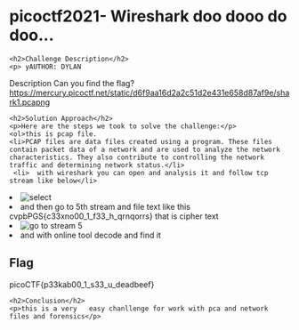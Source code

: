 
<!DOCTYPE html>
<html>
<head>
    <title>
     picoctf2021- Wireshark doo dooo do doo...
    </title>
</head>
<body>
    <h1>picoctf2021- Wireshark doo dooo do doo...</h1>

    <h2>Challenge Description</h2>
    <p> yAUTHOR: DYLAN

Description
Can you find the flag?
https://mercury.picoctf.net/static/d6f9aa16d2a2c51d2e431e658d87af9e/shark1.pcapng
 
</p>

    <h2>Solution Approach</h2>
    <p>Here are the steps we took to solve the challenge:</p>
    <ol>this is pcap file.
    <li>PCAP files are data files created using a program. These files contain packet data of a network and are used to analyze the network characteristics. They also contribute to controlling the network traffic and determining network status.</li>
     <li>  with wireshark you can open and analysis it and follow tcp stream like below</li>
   <li>  <img src=" https://missnhome.github.io/blog/2024/practice/picoctf/wiresharkdodo/selectfollow.png" alt="select" class="inline"/></li>
<li>and then go to  5th stream and file text like this cvpbPGS{c33xno00_1_f33_h_qrnqorrs} that is cipher text</li>
<li><img src=" https://missnhome.github.io/blog/2024/practice/picoctf/wiresharkdodo/streram5.png" alt="go to stream 5" class="inline"/></li>
<li>and with online tool decode and find it 
    </ol>
<br>
    <h2>Flag</h2>
    <p class="flag">picoCTF{p33kab00_1_s33_u_deadbeef}
</p>

    <h2>Conclusion</h2>
    <p>this is a very   easy chanllenge for work with pca and network files and forensics</p>
</body>
</html>
